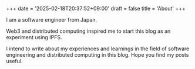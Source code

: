 +++
date = '2025-02-18T20:37:52+09:00'
draft = false
title = 'About'
+++

I am a software engineer from Japan.

Web3 and distributed computing inspired me to start this blog as an experiment using IPFS.

I intend to write about my experiences and learnings in the field of software engineering and distributed computing in this blog. Hope you find my posts useful.
